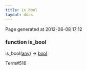 ```yaml
---
title: is_bool
layout: docs
---
```


<div class="bottom_right_note">Page generated at 2012-06-08 17:12</div>
<h3><span class="minor">function</span> is_bool</h3>

is_bool(<a href="/docs/any.html">any</a>) -> <a href="/docs/bool.html">bool</a>
<p></p>

<p><span class="extra_minor">Term#516</span></p>
